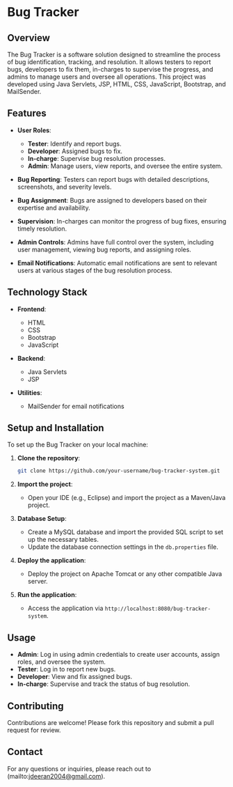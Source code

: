
# Bug Tracker

## Overview
The Bug Tracker is a software solution designed to streamline the process of bug identification, tracking, and resolution. It allows testers to report bugs, developers to fix them, in-charges to supervise the progress, and admins to manage users and oversee all operations. This project was developed using Java Servlets, JSP, HTML, CSS, JavaScript, Bootstrap, and MailSender.

## Features
- **User Roles**: 
  - **Tester**: Identify and report bugs.
  - **Developer**: Assigned bugs to fix.
  - **In-charge**: Supervise bug resolution processes.
  - **Admin**: Manage users, view reports, and oversee the entire system.

- **Bug Reporting**: Testers can report bugs with detailed descriptions, screenshots, and severity levels.

- **Bug Assignment**: Bugs are assigned to developers based on their expertise and availability.

- **Supervision**: In-charges can monitor the progress of bug fixes, ensuring timely resolution.

- **Admin Controls**: Admins have full control over the system, including user management, viewing bug reports, and assigning roles.

- **Email Notifications**: Automatic email notifications are sent to relevant users at various stages of the bug resolution process.

## Technology Stack
- **Frontend**: 
  - HTML
  - CSS
  - Bootstrap
  - JavaScript

- **Backend**:
  - Java Servlets
  - JSP

- **Utilities**:
  - MailSender for email notifications

## Setup and Installation
To set up the Bug Tracker on your local machine:

1. **Clone the repository**:
   ```bash
   git clone https://github.com/your-username/bug-tracker-system.git
   ```

2. **Import the project**:
   - Open your IDE (e.g., Eclipse) and import the project as a Maven/Java project.

3. **Database Setup**:
   - Create a MySQL database and import the provided SQL script to set up the necessary tables.
   - Update the database connection settings in the `db.properties` file.

4. **Deploy the application**:
   - Deploy the project on Apache Tomcat or any other compatible Java server.

5. **Run the application**:
   - Access the application via `http://localhost:8080/bug-tracker-system`.

## Usage
- **Admin**: Log in using admin credentials to create user accounts, assign roles, and oversee the system.
- **Tester**: Log in to report new bugs.
- **Developer**: View and fix assigned bugs.
- **In-charge**: Supervise and track the status of bug resolution.

## Contributing
Contributions are welcome! Please fork this repository and submit a pull request for review.

## Contact
For any questions or inquiries, please reach out to (mailto:jdeeran2004@gmail.com).
